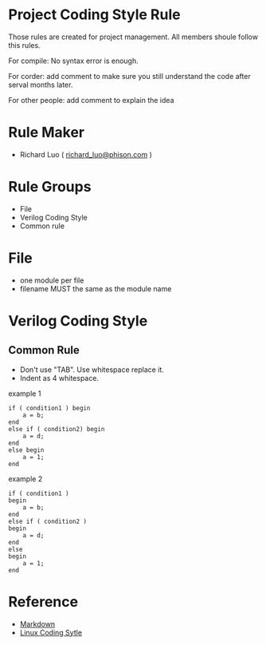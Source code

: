 
Project Coding Style Rule
=========================

Those rules are created for project management.
All members shoule follow this rules.


For compile: No syntax error is enough.


For corder: add comment to make sure you still understand the code after serval
months later.


For other people: add comment to explain the idea



Rule Maker
==========

* Richard Luo ( richard_luo@phison.com )

Rule Groups
===========

* File
* Verilog Coding Style
 * Common rule

File
====

* one module per file
* filename MUST the same as the module name

Verilog Coding Style
====================

Common Rule
-----------

* Don't use "TAB". Use whitespace replace it.
* Indent as 4 whitespace.

example 1

    if ( condition1 ) begin
        a = b;
    end
    else if ( condition2) begin
        a = d;
    end
    else begin
        a = 1;
    end

example 2

    if ( condition1 )
    begin
        a = b;
    end
    else if ( condition2 )
    begin
        a = d;
    end
    else
    begin
        a = 1;
    end



Reference
=========

* [Markdown](http://markdown.tw)
* [Linux Coding Sytle](http://lxr.linux.no/linux/Documentation/CodingStyle)



